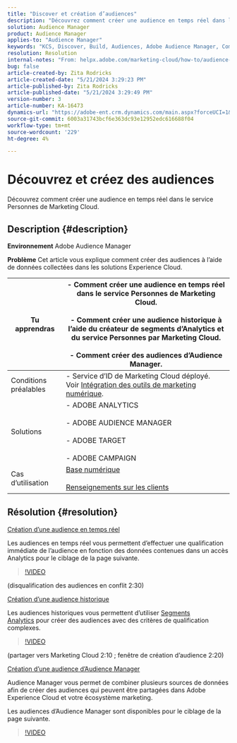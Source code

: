 ```yaml
---
title: "Discover et création d’audiences"
description: "Découvrez comment créer une audience en temps réel dans le service Personnes de Marketing Cloud."
solution: Audience Manager
product: Audience Manager
applies-to: "Audience Manager"
keywords: "KCS, Discover, Build, Audiences, Adobe Audience Manager, Comment"
resolution: Resolution
internal-notes: "From: helpx.adobe.com/marketing-cloud/how-to/audience-discovery.html"
bug: false
article-created-by: Zita Rodricks
article-created-date: "5/21/2024 3:29:23 PM"
article-published-by: Zita Rodricks
article-published-date: "5/21/2024 3:29:49 PM"
version-number: 3
article-number: KA-16473
dynamics-url: "https://adobe-ent.crm.dynamics.com/main.aspx?forceUCI=1&pagetype=entityrecord&etn=knowledgearticle&id=0a5a68e2-8617-ef11-9f89-6045bd06eea5"
source-git-commit: 6003a31743bcf6e363dc93e12952edc616688f04
workflow-type: tm+mt
source-wordcount: '229'
ht-degree: 4%

---
```


# Découvrez et créez des audiences


Découvrez comment créer une audience en temps réel dans le service Personnes de Marketing Cloud.

## Description {#description}


<b>Environnement</b>
Adobe Audience Manager

<b>Problème</b>
Cet article vous explique comment créer des audiences à l’aide de données collectées dans les solutions Experience Cloud.


| Tu apprendras | - Comment créer une audience en temps réel dans le service Personnes de Marketing Cloud.<br><br>- Comment créer une audience historique à l’aide du créateur de segments d’Analytics et du service Personnes par Marketing Cloud.<br><br>- Comment créer des audiences d’Audience Manager. |
| --- | --- |
| Conditions préalables | - Service d’ID de Marketing Cloud déployé. Voir [Intégration des outils de marketing numérique](https://experienceleague.adobe.com/docs/experience-manager-learn/sites/integrations/experience-platform-data-collection-tags/overview.html?lang=fr). |
| Solutions | - ADOBE ANALYTICS<br><br>- ADOBE AUDIENCE MANAGER<br><br>- ADOBE TARGET<br><br>- ADOBE CAMPAIGN |
| Cas d’utilisation | [Base numérique](https://helpx.adobe.com/marketing-cloud/how-to/digital-foundation.html)<br><br>[Renseignements sur les clients](https://experienceleague.adobe.com/docs/experience-platform/profile/ui/user-guide.html?lang=fr) |





## Résolution {#resolution}


<u>Création d’une audience en temps réel</u>

Les audiences en temps réel vous permettent d’effectuer une qualification immédiate de l’audience en fonction des données contenues dans un accès Analytics pour le ciblage de la page suivante.




>[!VIDEO](https://video.tv.adobe.com/v/17804t1/)



(disqualification des audiences en conflit 2:30)



<u>Création d’une audience historique</u>

Les audiences historiques vous permettent d’utiliser [Segments Analytics](https://experienceleague.adobe.com/docs/analytics/components/segmentation/seg-home.html?lang=fr) pour créer des audiences avec des critères de qualification complexes.




>[!VIDEO](https://video.tv.adobe.com/v/17805/)



(partager vers Marketing Cloud 2:10 ; fenêtre de création d’audience 2:20)

<u>Création d’une audience d’Audience Manager</u>

Audience Manager vous permet de combiner plusieurs sources de données afin de créer des audiences qui peuvent être partagées dans Adobe Experience Cloud et votre écosystème marketing.

Les audiences d’Audience Manager sont disponibles pour le ciblage de la page suivante.




>[!VIDEO](https://video.tv.adobe.com/v/18113t1/)


